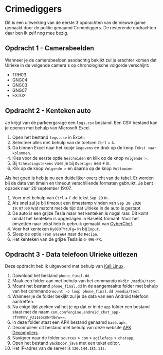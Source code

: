 # Crimediggers
Dit is een uitwerking van de eerste 3 opdrachten van de nieuwe game gemaakt door de politie genaamd Crimediggers. De resterende opdrachten daar ben ik zelf nog mee bezig.

## Opdracht 1 - Camerabeelden
Wanneer je de camerabeelden aandachtig bekijkt zul je erachter komen dat Ulrieke in de volgende camera's op chronologische volgorde verschijnt:
- TRH03
- GNG04
- GNG03
- GNG07
- EXT02

## Opdracht 2 - Kenteken auto
Je krijgt van de parkeergarage een `logs.csv` bestand. Een CSV bestand kan je openen met behulp van Microsoft Excel.
1. Open het bestand `logs.csv` in Excel.
2. Selecteer alles met behulp van de toetsen `Ctrl` + `A`.
3. Ga binnen Excel naar het kopje `Gegevens` en druk op de knop `Tekst naar kolommen`.
4. Kies voor de eerste optie `Gescheiden` en klik op de knop `Volgende >`.
5. Bij `Scheidingstekens` voer je bij `Overige:` een `#` in.
6. Klik op de knop `Volgende >` en daarna op de knop `Voltooien`.

Als het goed is heb je nu een duidelijker overzicht van de tabel.
Er worden bij de data van timein en timeout verschillende formaten gebruikt.
Je bent opzoek naar 20 september 19:07.
1. Voer met behulp van `Ctrl` + `F` de tekst `Sep 20` in.
2. Als snel zul je bij timeout een timestamp vinden van `Sep 20 2020 19:07:00` wat matcht met de tijd dat Ulrieke in de auto is gestapt.
3. De auto is een grijze Tesla maar het kenteken is nogal raar. Dit komt omdat het kenteken is opgeslagen in Base64 formaat. Voor het omzetten naar tekst heb ik gebruik gemaakt van [CyberChef](https://gchq.github.io/CyberChef/).
4. Voer het kenteken `Ry00OTYtUFg=` in bij `Input`.
5. Sleep de optie `From Base64` naar de `Recipe`.
6. Het kenteken van de grijze Tesla is `G-496-PX`.

## Opdracht 3 - Data telefoon Ulrieke uitlezen
Deze opdracht heb ik uitgevoerd met behulp van [Kali Linux](https://kali.org).
1. Download het bestand `phone_final.dd`.
2. Maak een folder aan met behulp van het commando `mkdir /media/test`.
3. Mount het bestand `phone_final.dd` in de aangemaakte folder met behulp van het commando `mount -o loop phone_final.dd /media/test`.
4. Wanneer je de folder bekijkt zul je de data van een Android telefoon aantreffen.
5. Na enige tijd zoeken val het je op dat er in de `app` folder een bestand staat met de naam `com.confengine.android_chat_app-rfVVPmV_y311ebcnNPd6rw==`.
6. In deze folder staat een APK bestand genaamd `base.apk`.
7. Decompileer dit bestand met behulp van deze website [APK Decompilers](https://www.apkdecompilers.com/).
8. Navigeer naar de folder `sources` > `com` > `agilefaqs` > `chatapp`.
9. Open het bestand `BackDoor.java` met een tekst editor.
10. Het IP-adres van de server is `136.144.181.113`.
